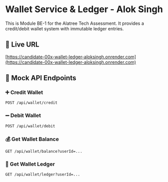 # Wallet Service & Ledger - Alok Singh

This is Module BE-1 for the Alatree Tech Assessment. It provides a credit/debit wallet system with immutable ledger entries.

## 🔗 Live URL
[https://candidate-00x-wallet-ledger-aloksingh.onrender.com](https://candidate-00x-wallet-ledger-aloksingh.onrender.com)

## 📘 Mock API Endpoints

### ➕ Credit Wallet
`POST /api/wallet/credit`

### ➖ Debit Wallet
`POST /api/wallet/debit`

### 💰 Get Wallet Balance
`GET /api/wallet/balance?userId=...`

### 📒 Get Wallet Ledger
`GET /api/wallet/ledger?userId=...`

